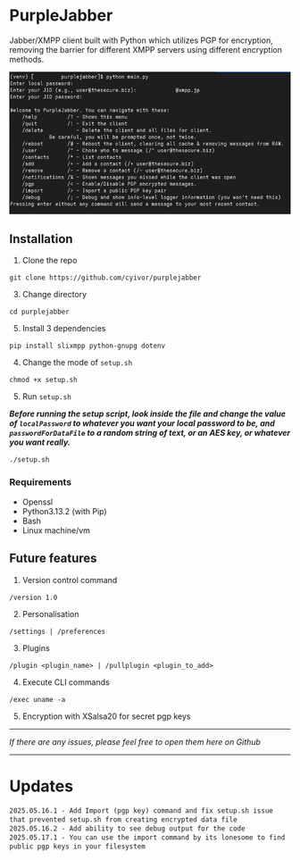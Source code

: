 # PurpleJabber
Jabber/XMPP client built with Python which utilizes PGP for encryption, removing the barrier for different XMPP servers using different encryption methods.

<img src="src/image.jpg"/>

## Installation

1. Clone the repo
```
git clone https://github.com/cyivor/purplejabber
```

3. Change directory
```
cd purplejabber
```

5. Install 3 dependencies
```
pip install slixmpp python-gnupg dotenv
```

4. Change the mode of `setup.sh`
```
chmod +x setup.sh
```

5. Run `setup.sh`

***Before running the setup script, look inside the file and change the value of `localPassword` to whatever you want your local password to be, and `passwordForDataFile` to a random string of text, or an AES key, or whatever you want really.***
```
./setup.sh
```

### Requirements

- Openssl
- Python3.13.2 (with Pip)
- Bash
- Linux machine/vm

## Future features

1. Version control command 
```
/version 1.0
```

2. Personalisation
```
/settings | /preferences
```

3. Plugins
```
/plugin <plugin_name> | /pullplugin <plugin_to_add>
```

4. Execute CLI commands
```
/exec uname -a
```

5. Encryption with XSalsa20 for secret pgp keys

---

<i>If there are any issues, please feel free to open them here on Github</i>

---

# Updates
```
2025.05.16.1 - Add Import (pgp key) command and fix setup.sh issue that prevented setup.sh from creating encrypted data file
2025.05.16.2 - Add ability to see debug output for the code
2025.05.17.1 - You can use the import command by its lonesome to find public pgp keys in your filesystem
```
